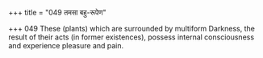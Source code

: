 +++
title = "049 तमसा बहु-रूपेण"

+++
049	These (plants) which are surrounded by multiform Darkness, the result of their acts (in former existences), possess internal consciousness and experience pleasure and pain.